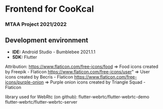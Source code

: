 # Frontend for CooKcal
### MTAA Project 2021/2022

## Development environment
- **IDE:** Android Studio - Bumblebee 2021.1.1
- **SDK:** Flutter

Attribution:
https://www.flaticon.com/free-icons/food => Food icons created by Freepik - Flaticon
https://www.flaticon.com/free-icons/user" => User icons created by Becris - Flaticon
https://www.flaticon.com/free-icons/purple-onion => Purple onion icons created by Triangle Squad - Flaticon

library used for WebRtc (on github):
flutter-webrtc/flutter-webrtc-demo
flutter-webrtc/flutter-webrtc-server